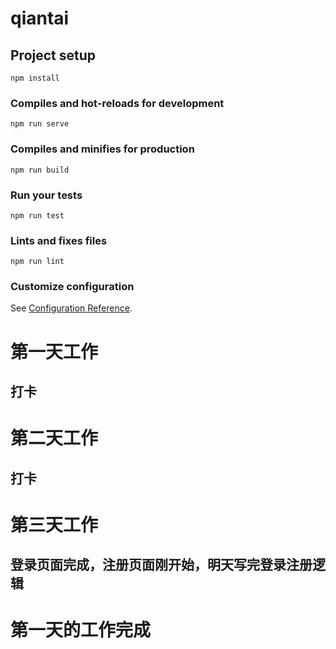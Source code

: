 # qiantai

## Project setup

```
npm install
```

### Compiles and hot-reloads for development

```
npm run serve
```

### Compiles and minifies for production

```
npm run build
```

### Run your tests

```
npm run test
```

### Lints and fixes files

```
npm run lint
```

### Customize configuration

See [Configuration Reference](https://cli.vuejs.org/config/).

# 第一天工作

## 打卡

# 第二天工作

## 打卡

# 第三天工作

## 登录页面完成，注册页面刚开始，明天写完登录注册逻辑

# 第一天的工作完成
